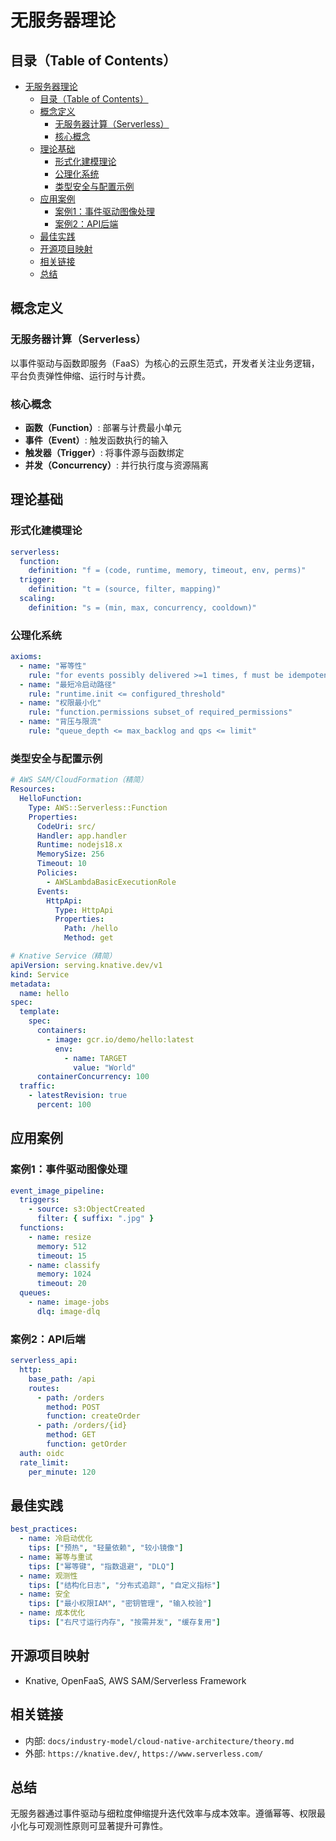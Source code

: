 # 无服务器理论

## 目录（Table of Contents）

- [无服务器理论](#无服务器理论)
  - [目录（Table of Contents）](#目录table-of-contents)
  - [概念定义](#概念定义)
    - [无服务器计算（Serverless）](#无服务器计算serverless)
    - [核心概念](#核心概念)
  - [理论基础](#理论基础)
    - [形式化建模理论](#形式化建模理论)
    - [公理化系统](#公理化系统)
    - [类型安全与配置示例](#类型安全与配置示例)
  - [应用案例](#应用案例)
    - [案例1：事件驱动图像处理](#案例1事件驱动图像处理)
    - [案例2：API后端](#案例2api后端)
  - [最佳实践](#最佳实践)
  - [开源项目映射](#开源项目映射)
  - [相关链接](#相关链接)
  - [总结](#总结)

## 概念定义

### 无服务器计算（Serverless）

以事件驱动与函数即服务（FaaS）为核心的云原生范式，开发者关注业务逻辑，平台负责弹性伸缩、运行时与计费。

### 核心概念

- **函数（Function）**: 部署与计费最小单元
- **事件（Event）**: 触发函数执行的输入
- **触发器（Trigger）**: 将事件源与函数绑定
- **并发（Concurrency）**: 并行执行度与资源隔离

## 理论基础

### 形式化建模理论

```yaml
serverless:
  function:
    definition: "f = (code, runtime, memory, timeout, env, perms)"
  trigger:
    definition: "t = (source, filter, mapping)"
  scaling:
    definition: "s = (min, max, concurrency, cooldown)"
```

### 公理化系统

```yaml
axioms:
  - name: "幂等性"
    rule: "for events possibly delivered >=1 times, f must be idempotent"
  - name: "最短冷启动路径"
    rule: "runtime.init <= configured_threshold"
  - name: "权限最小化"
    rule: "function.permissions subset_of required_permissions"
  - name: "背压与限流"
    rule: "queue_depth <= max_backlog and qps <= limit"
```

### 类型安全与配置示例

```yaml
# AWS SAM/CloudFormation（精简）
Resources:
  HelloFunction:
    Type: AWS::Serverless::Function
    Properties:
      CodeUri: src/
      Handler: app.handler
      Runtime: nodejs18.x
      MemorySize: 256
      Timeout: 10
      Policies:
        - AWSLambdaBasicExecutionRole
      Events:
        HttpApi:
          Type: HttpApi
          Properties:
            Path: /hello
            Method: get
```

```yaml
# Knative Service（精简）
apiVersion: serving.knative.dev/v1
kind: Service
metadata:
  name: hello
spec:
  template:
    spec:
      containers:
        - image: gcr.io/demo/hello:latest
          env:
            - name: TARGET
              value: "World"
      containerConcurrency: 100
  traffic:
    - latestRevision: true
      percent: 100
```

## 应用案例

### 案例1：事件驱动图像处理

```yaml
event_image_pipeline:
  triggers:
    - source: s3:ObjectCreated
      filter: { suffix: ".jpg" }
  functions:
    - name: resize
      memory: 512
      timeout: 15
    - name: classify
      memory: 1024
      timeout: 20
  queues:
    - name: image-jobs
      dlq: image-dlq
```

### 案例2：API后端

```yaml
serverless_api:
  http:
    base_path: /api
    routes:
      - path: /orders
        method: POST
        function: createOrder
      - path: /orders/{id}
        method: GET
        function: getOrder
  auth: oidc
  rate_limit:
    per_minute: 120
```

## 最佳实践

```yaml
best_practices:
  - name: 冷启动优化
    tips: ["预热", "轻量依赖", "较小镜像"]
  - name: 幂等与重试
    tips: ["幂等键", "指数退避", "DLQ"]
  - name: 观测性
    tips: ["结构化日志", "分布式追踪", "自定义指标"]
  - name: 安全
    tips: ["最小权限IAM", "密钥管理", "输入校验"]
  - name: 成本优化
    tips: ["右尺寸运行内存", "按需并发", "缓存复用"]
```

## 开源项目映射

- Knative, OpenFaaS, AWS SAM/Serverless Framework

## 相关链接

- 内部: `docs/industry-model/cloud-native-architecture/theory.md`
- 外部: `https://knative.dev/`, `https://www.serverless.com/`

## 总结

无服务器通过事件驱动与细粒度伸缩提升迭代效率与成本效率。遵循幂等、权限最小化与可观测性原则可显著提升可靠性。
